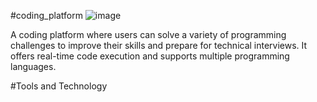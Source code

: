 #coding_platform
![image](https://github.com/user-attachments/assets/3f4f9138-bf9e-4f00-abf3-1415a8bbaecf)

A coding platform where users can solve a variety of programming challenges to improve their skills and prepare for technical interviews. It offers real-time code execution and supports multiple programming languages.

#Tools and Technology
